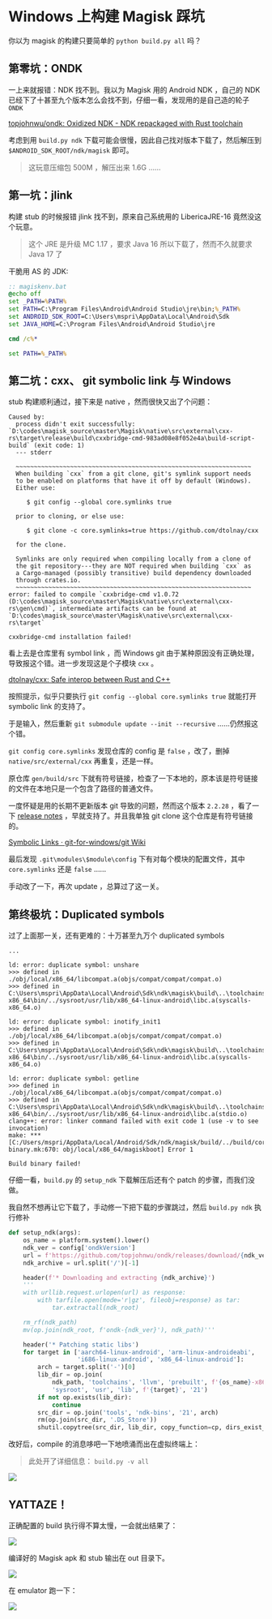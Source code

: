 # Windows 上构建 Magisk 踩坑  

你以为 magisk 的构建只要简单的 `python build.py all` 吗？

## 第零坑：ONDK

一上来就报错：NDK 找不到。我以为 Magisk 用的 Android NDK ，自己的 NDK 已经下了十甚至九个版本怎么会找不到，仔细一看，发现用的是自己造的轮子 `ONDK`

[topjohnwu/ondk: Oxidized NDK - NDK repackaged with Rust toolchain](https://github.com/topjohnwu/ondk)

考虑到用 `build.py ndk` 下载可能会很慢，因此自己找对版本下载了，然后解压到 `$ANDROID_SDK_ROOT/ndk/magisk` 即可。

> 这玩意压缩包 500M ，解压出来 1.6G ……

## 第一坑：jlink

构建 stub 的时候报错 jlink 找不到，原来自己系统用的 LibericaJRE-16 竟然没这个玩意。

> 这个 JRE 是升级 MC 1.17 ，要求 Java 16 所以下载了，然而不久就要求 Java 17 了

干脆用 AS 的 JDK:

```bat
:: magiskenv.bat
@echo off
set _PATH=%PATH%
set PATH=C:\Program Files\Android\Android Studio\jre\bin;%_PATH%
set ANDROID_SDK_ROOT=C:\Users\mspri\AppData\Local\Android\Sdk
set JAVA_HOME=C:\Program Files\Android\Android Studio\jre

cmd /c%*

set PATH=%_PATH%
```

## 第二坑：cxx、 git symbolic link 与 Windows

stub 构建顺利通过，接下来是 native ，然而很快又出了个问题：

```
Caused by:
  process didn't exit successfully: `D:\codes\magisk_source\master\Magisk\native\src\external\cxx-rs\target\release\build\cxxbridge-cmd-983ad08e8f052e4a\build-script-build` (exit code: 1)
  --- stderr

  ~~~~~~~~~~~~~~~~~~~~~~~~~~~~~~~~~~~~~~~~~~~~~~~~~~~~~~~~~~~~~~~~~
  When building `cxx` from a git clone, git's symlink support needs
  to be enabled on platforms that have it off by default (Windows).
  Either use:

     $ git config --global core.symlinks true

  prior to cloning, or else use:

     $ git clone -c core.symlinks=true https://github.com/dtolnay/cxx

  for the clone.

  Symlinks are only required when compiling locally from a clone of
  the git repository---they are NOT required when building `cxx` as
  a Cargo-managed (possibly transitive) build dependency downloaded
  through crates.io.
  ~~~~~~~~~~~~~~~~~~~~~~~~~~~~~~~~~~~~~~~~~~~~~~~~~~~~~~~~~~~~~~~~~
error: failed to compile `cxxbridge-cmd v1.0.72 (D:\codes\magisk_source\master\Magisk\native\src\external\cxx-rs\gen\cmd)`, intermediate artifacts can be found at `D:\codes\magisk_source\master\Magisk\native\src\external\cxx-rs\target`

cxxbridge-cmd installation failed!
```

看上去是仓库里有 symbol link ，而 Windows git 由于某种原因没有正确处理，导致报这个错。进一步发现这是个子模块 `cxx` 。

[dtolnay/cxx: Safe interop between Rust and C++](https://github.com/dtolnay/cxx)

按照提示，似乎只要执行 `git config --global core.symlinks true` 就能打开 symbolic link 的支持了。

于是输入，然后重新 `git submodule update --init --recursive` ……仍然报这个错。

`git config core.symlinks` 发现仓库的 config 是 `false` ，改了，删掉 `native/src/external/cxx` 再重复，还是一样。

原仓库 `gen/build/src` 下就有符号链接，检查了一下本地的，原本该是符号链接的文件在本地只是一个包含了路径的普通文件。

一度怀疑是用的长期不更新版本 git 导致的问题，然而这个版本 `2.2.28` ，看了一下 [release notes](https://github.com/git-for-windows/build-extra/blob/main/ReleaseNotes.md) ，早就支持了。并且我单独 git clone 这个仓库是有符号链接的。

[Symbolic Links · git-for-windows/git Wiki](https://github.com/git-for-windows/git/wiki/Symbolic-Links)

最后发现 `.git\modules\$module\config` 下有对每个模块的配置文件，其中 `core.symlinks` 还是 `false` ……

手动改了一下，再次 update ，总算过了这一关。

## 第终极坑：Duplicated symbols

过了上面那一关，还有更难的：十万甚至九万个 duplicated symbols

```
...

ld: error: duplicate symbol: unshare
>>> defined in ./obj/local/x86_64/libcompat.a(objs/compat/compat/compat.o)
>>> defined in C:\Users\mspri\AppData\Local\Android\Sdk\ndk\magisk\build\..\toolchains\llvm\prebuilt\windows-x86_64\bin/../sysroot/usr/lib/x86_64-linux-android\libc.a(syscalls-x86_64.o)

ld: error: duplicate symbol: inotify_init1
>>> defined in ./obj/local/x86_64/libcompat.a(objs/compat/compat/compat.o)
>>> defined in C:\Users\mspri\AppData\Local\Android\Sdk\ndk\magisk\build\..\toolchains\llvm\prebuilt\windows-x86_64\bin/../sysroot/usr/lib/x86_64-linux-android\libc.a(syscalls-x86_64.o)

ld: error: duplicate symbol: getline
>>> defined in ./obj/local/x86_64/libcompat.a(objs/compat/compat/compat.o)
>>> defined in C:\Users\mspri\AppData\Local\Android\Sdk\ndk\magisk\build\..\toolchains\llvm\prebuilt\windows-x86_64\bin/../sysroot/usr/lib/x86_64-linux-android\libc.a(stdio.o)
clang++: error: linker command failed with exit code 1 (use -v to see invocation)
make: *** [C:/Users/mspri/AppData/Local/Android/Sdk/ndk/magisk/build/../build/core/build-binary.mk:670: obj/local/x86_64/magiskboot] Error 1

Build binary failed!
```

仔细一看，`build.py` 的 `setup_ndk` 下载解压后还有个 patch 的步骤，而我们没做。

我自然不想再让它下载了，手动修一下把下载的步骤跳过，然后 `build.py ndk` 执行修补

```py
def setup_ndk(args):
    os_name = platform.system().lower()
    ndk_ver = config['ondkVersion']
    url = f'https://github.com/topjohnwu/ondk/releases/download/{ndk_ver}/ondk-{ndk_ver}-{os_name}.tar.gz'
    ndk_archive = url.split('/')[-1]

    header(f'* Downloading and extracting {ndk_archive}')
    '''
    with urllib.request.urlopen(url) as response:
        with tarfile.open(mode='r|gz', fileobj=response) as tar:
            tar.extractall(ndk_root)

    rm_rf(ndk_path)
    mv(op.join(ndk_root, f'ondk-{ndk_ver}'), ndk_path)'''

    header('* Patching static libs')
    for target in ['aarch64-linux-android', 'arm-linux-androideabi',
                   'i686-linux-android', 'x86_64-linux-android']:
        arch = target.split('-')[0]
        lib_dir = op.join(
            ndk_path, 'toolchains', 'llvm', 'prebuilt', f'{os_name}-x86_64',
            'sysroot', 'usr', 'lib', f'{target}', '21')
        if not op.exists(lib_dir):
            continue
        src_dir = op.join('tools', 'ndk-bins', '21', arch)
        rm(op.join(src_dir, '.DS_Store'))
        shutil.copytree(src_dir, lib_dir, copy_function=cp, dirs_exist_ok=True)
```

改好后，compile 的消息哆吧一下地喷涌而出在虚拟终端上：

> 此处开了详细信息： `build.py -v all`

![](res/images/20220917_04.png)

## YATTAZE！

正确配置的 build 执行得不算太慢，一会就出结果了：

![](res/images/20220917_05.png)

编译好的 Magisk apk 和 stub 输出在 out 目录下。

![](res/images/20220917_06.png)

在 emulator 跑一下：

![](res/images/20220917_07.png)
